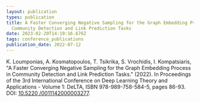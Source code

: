 ```yaml
---
layout: publication
types: publication
title: A Faster Converging Negative Sampling for the Graph Embedding Process in
  Community Detection and Link Prediction Tasks
date: 2023-02-20T14:19:16.676Z
tags: conference_publications
publication_date: 2022-07-12
---
```

K. Loumponias, A. Kosmatopoulos, T. Tsikrika, S. Vrochidis, I. Kompatsiaris, "A Faster Converging Negative Sampling for the Graph Embedding Process in Community Detection and Link Prediction Tasks." (2022). In Proceedings of the 3rd International Conference on Deep Learning Theory and Applications - Volume 1: DeLTA, ISBN 978-989-758-584-5, pages 86-93. DOI: <a href="https://www.scitepress.org/Link.aspx?doi=10.5220/0011142000003277">10.5220 /0011142000003277</a>.